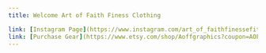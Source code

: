 ```yaml
---
title: Welcome Art of Faith Finess Clothing

link: [Instagram Page](https://www.instagram.com/art_of_faithfinessefitness/)
link: [Purchase Gear](https://www.etsy.com/shop/Aoffgraphics?coupon=AOFFSK2PROMO)
---
```


